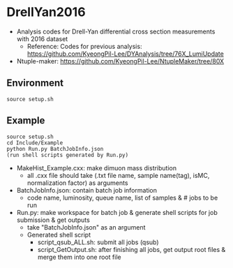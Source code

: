# DrellYan2016
   * Analysis codes for Drell-Yan differential cross section measurements with 2016 dataset
      * Reference: Codes for previous analysis: https://github.com/KyeongPil-Lee/DYAnalysis/tree/76X_LumiUpdate
   * Ntuple-maker: https://github.com/KyeongPil-Lee/NtupleMaker/tree/80X

## Environment
	source setup.sh


## Example
	source setup.sh
	cd Include/Example
	python Run.py BatchJobInfo.json
	(run shell scripts generated by Run.py)

   * MakeHist_Example.cxx: make dimuon mass distribution
      * all .cxx file should take (.txt file name, sample name(tag), isMC, normalization factor) as arguments
   * BatchJobInfo.json: contain batch job information
      * code name, luminosity, queue name, list of samples & # jobs to be run
   * Run.py: make workspace for batch job & generate shell scripts for job submission & get outputs
      * take "BatchJobInfo.json" as an argument
      * Generated shell script
         * script\_qsub\_ALL.sh: submit all jobs (qsub)
         * script\_GetOutput.sh: after finishing all jobs, get output root files & merge them into one root file






